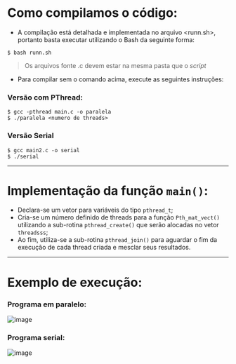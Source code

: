 # Como compilamos o código:
-  A compilação está detalhada e implementada no arquivo <runn.sh>, portanto basta executar utilizando o Bash da seguinte forma: 

```
$ bash runn.sh
```

> Os arquivos fonte .c devem estar na mesma pasta que o _script_

-  Para compilar sem o comando acima, execute as seguintes instruções:

### Versão com PThread:
```
$ gcc -pthread main.c -o paralela
$ ./paralela <numero de threads>
```
### Versão Serial
```
$ gcc main2.c -o serial
$ ./serial
```

---

# Implementação da função `main()`:
- Declara-se um vetor para variáveis do tipo `pthread_t`; 
- Cria-se um número definido de threads para a função `Pth_mat_vect()` utilizando a sub-rotina `pthread_create()` que serão alocadas no vetor `threadsss`;
- Ao fim, utiliza-se a sub-rotina `pthread_join()` para aguardar o fim da execução de cada thread criada e mesclar seus resultados. 

---

# Exemplo de execução: 
### Programa em paralelo:
![image](https://user-images.githubusercontent.com/82891214/190283772-32eacecd-b4a8-4c8e-930f-d84f84ff7e72.png)

### Programa serial:
![image](https://user-images.githubusercontent.com/82891214/190283792-5ce34e06-3996-4946-9ba7-49f4c04d1988.png)
